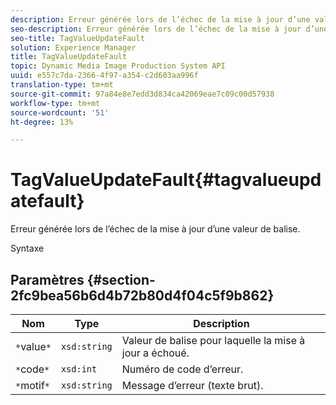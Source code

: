 ```yaml
---
description: Erreur générée lors de l’échec de la mise à jour d’une valeur de balise.
seo-description: Erreur générée lors de l’échec de la mise à jour d’une valeur de balise.
seo-title: TagValueUpdateFault
solution: Experience Manager
title: TagValueUpdateFault
topic: Dynamic Media Image Production System API
uuid: e557c7da-2366-4f97-a354-c2d603aa996f
translation-type: tm+mt
source-git-commit: 97a84e8e7edd3d834ca42069eae7c09c00d57938
workflow-type: tm+mt
source-wordcount: '51'
ht-degree: 13%

---
```



# TagValueUpdateFault{#tagvalueupdatefault}

Erreur générée lors de l’échec de la mise à jour d’une valeur de balise.

Syntaxe

## Paramètres {#section-2fc9bea56b6d4b72b80d4f04c5f9b862}

| Nom | Type | Description |
|---|---|---|
| `*`value`*` | `xsd:string` | Valeur de balise pour laquelle la mise à jour a échoué. |
| `*`code`*` | `xsd:int` | Numéro de code d’erreur. |
| `*`motif`*` | `xsd:string` | Message d’erreur (texte brut). |

